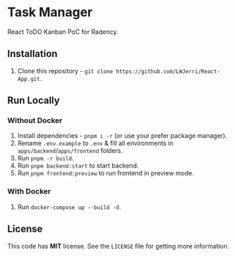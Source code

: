 # Task Manager

React ToDO Kanban PoC for Radency.

## Installation

1. Clone this repository - `git clone https://github.com/LWJerri/React-App.git`.

## Run Locally

### Without Docker

1. Install dependencies - `pnpm i -r` (or use your prefer package manager).
2. Rename `.env.example` to `.env` & fill all environments in `apps/backend`/`apps/frontend` folders.
3. Run `pnpm -r build`.
4. Run `pnpm backend:start` to start backend.
5. Run `pnpm frontend:preview` to run frontend in preview mode.

### With Docker

1. Run `docker-compose up --build -d`.

## License

This code has **MIT** license. See the `LICENSE` file for getting more information.
